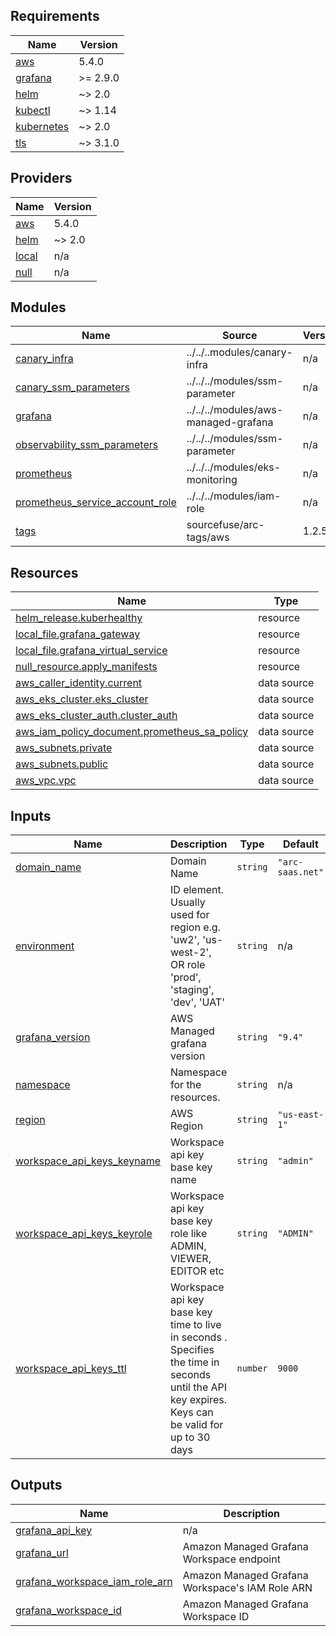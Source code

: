 <!-- BEGIN_TF_DOCS -->
## Requirements

| Name | Version |
|------|---------|
| <a name="requirement_aws"></a> [aws](#requirement\_aws) | 5.4.0 |
| <a name="requirement_grafana"></a> [grafana](#requirement\_grafana) | >= 2.9.0 |
| <a name="requirement_helm"></a> [helm](#requirement\_helm) | ~> 2.0 |
| <a name="requirement_kubectl"></a> [kubectl](#requirement\_kubectl) | ~> 1.14 |
| <a name="requirement_kubernetes"></a> [kubernetes](#requirement\_kubernetes) | ~> 2.0 |
| <a name="requirement_tls"></a> [tls](#requirement\_tls) | ~> 3.1.0 |

## Providers

| Name | Version |
|------|---------|
| <a name="provider_aws"></a> [aws](#provider\_aws) | 5.4.0 |
| <a name="provider_helm"></a> [helm](#provider\_helm) | ~> 2.0 |
| <a name="provider_local"></a> [local](#provider\_local) | n/a |
| <a name="provider_null"></a> [null](#provider\_null) | n/a |

## Modules

| Name | Source | Version |
|------|--------|---------|
| <a name="module_canary_infra"></a> [canary\_infra](#module\_canary\_infra) | ../../..modules/canary-infra | n/a |
| <a name="module_canary_ssm_parameters"></a> [canary\_ssm\_parameters](#module\_canary\_ssm\_parameters) | ../../../modules/ssm-parameter | n/a |
| <a name="module_grafana"></a> [grafana](#module\_grafana) | ../../../modules/aws-managed-grafana | n/a |
| <a name="module_observability_ssm_parameters"></a> [observability\_ssm\_parameters](#module\_observability\_ssm\_parameters) | ../../../modules/ssm-parameter | n/a |
| <a name="module_prometheus"></a> [prometheus](#module\_prometheus) | ../../../modules/eks-monitoring | n/a |
| <a name="module_prometheus_service_account_role"></a> [prometheus\_service\_account\_role](#module\_prometheus\_service\_account\_role) | ../../../modules/iam-role | n/a |
| <a name="module_tags"></a> [tags](#module\_tags) | sourcefuse/arc-tags/aws | 1.2.5 |

## Resources

| Name | Type |
|------|------|
| [helm_release.kuberhealthy](https://registry.terraform.io/providers/helm/latest/docs/resources/release) | resource |
| [local_file.grafana_gateway](https://registry.terraform.io/providers/hashicorp/local/latest/docs/resources/file) | resource |
| [local_file.grafana_virtual_service](https://registry.terraform.io/providers/hashicorp/local/latest/docs/resources/file) | resource |
| [null_resource.apply_manifests](https://registry.terraform.io/providers/hashicorp/null/latest/docs/resources/resource) | resource |
| [aws_caller_identity.current](https://registry.terraform.io/providers/aws/5.4.0/docs/data-sources/caller_identity) | data source |
| [aws_eks_cluster.eks_cluster](https://registry.terraform.io/providers/aws/5.4.0/docs/data-sources/eks_cluster) | data source |
| [aws_eks_cluster_auth.cluster_auth](https://registry.terraform.io/providers/aws/5.4.0/docs/data-sources/eks_cluster_auth) | data source |
| [aws_iam_policy_document.prometheus_sa_policy](https://registry.terraform.io/providers/aws/5.4.0/docs/data-sources/iam_policy_document) | data source |
| [aws_subnets.private](https://registry.terraform.io/providers/aws/5.4.0/docs/data-sources/subnets) | data source |
| [aws_subnets.public](https://registry.terraform.io/providers/aws/5.4.0/docs/data-sources/subnets) | data source |
| [aws_vpc.vpc](https://registry.terraform.io/providers/aws/5.4.0/docs/data-sources/vpc) | data source |

## Inputs

| Name | Description | Type | Default | Required |
|------|-------------|------|---------|:--------:|
| <a name="input_domain_name"></a> [domain\_name](#input\_domain\_name) | Domain Name | `string` | `"arc-saas.net"` | no |
| <a name="input_environment"></a> [environment](#input\_environment) | ID element. Usually used for region e.g. 'uw2', 'us-west-2', OR role 'prod', 'staging', 'dev', 'UAT' | `string` | n/a | yes |
| <a name="input_grafana_version"></a> [grafana\_version](#input\_grafana\_version) | AWS Managed grafana version | `string` | `"9.4"` | no |
| <a name="input_namespace"></a> [namespace](#input\_namespace) | Namespace for the resources. | `string` | n/a | yes |
| <a name="input_region"></a> [region](#input\_region) | AWS Region | `string` | `"us-east-1"` | no |
| <a name="input_workspace_api_keys_keyname"></a> [workspace\_api\_keys\_keyname](#input\_workspace\_api\_keys\_keyname) | Workspace api key base key name | `string` | `"admin"` | no |
| <a name="input_workspace_api_keys_keyrole"></a> [workspace\_api\_keys\_keyrole](#input\_workspace\_api\_keys\_keyrole) | Workspace api key base key role like ADMIN, VIEWER, EDITOR etc | `string` | `"ADMIN"` | no |
| <a name="input_workspace_api_keys_ttl"></a> [workspace\_api\_keys\_ttl](#input\_workspace\_api\_keys\_ttl) | Workspace api key base key  time to live in seconds . Specifies the time in seconds until the API key expires. Keys can be valid for up to 30 days | `number` | `9000` | no |

## Outputs

| Name | Description |
|------|-------------|
| <a name="output_grafana_api_key"></a> [grafana\_api\_key](#output\_grafana\_api\_key) | n/a |
| <a name="output_grafana_url"></a> [grafana\_url](#output\_grafana\_url) | Amazon Managed Grafana Workspace endpoint |
| <a name="output_grafana_workspace_iam_role_arn"></a> [grafana\_workspace\_iam\_role\_arn](#output\_grafana\_workspace\_iam\_role\_arn) | Amazon Managed Grafana Workspace's IAM Role ARN |
| <a name="output_grafana_workspace_id"></a> [grafana\_workspace\_id](#output\_grafana\_workspace\_id) | Amazon Managed Grafana Workspace ID |
<!-- END_TF_DOCS -->